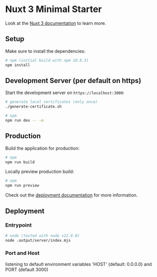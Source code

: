 # Nuxt 3 Minimal Starter

Look at the [Nuxt 3 documentation](https://nuxt.com/docs/getting-started/introduction) to learn more.

## Setup

Make sure to install the dependencies:

```bash
# npm (initial build with npm 10.8.3)
npm install
```

## Development Server (per default on https)

Start the development server on `https://localhost:3000`:

```bash
# generate local certificates (only once)
./generate-certificate.sh

# npm
npm run dev -- -o
```

## Production

Build the application for production:

```bash
# npm
npm run build
```

Locally preview production build:

```bash
# npm
npm run preview
```

Check out the [deployment documentation](https://nuxt.com/docs/getting-started/deployment) for more information.

## Deployment

### Entrypoint

```bash
# node (tested with node v22.9.0)
node .output/server/index.mjs
```

### Port and Host

listening to default environment variables 'HOST' (default: 0.0.0.0) and PORT (default 3000)